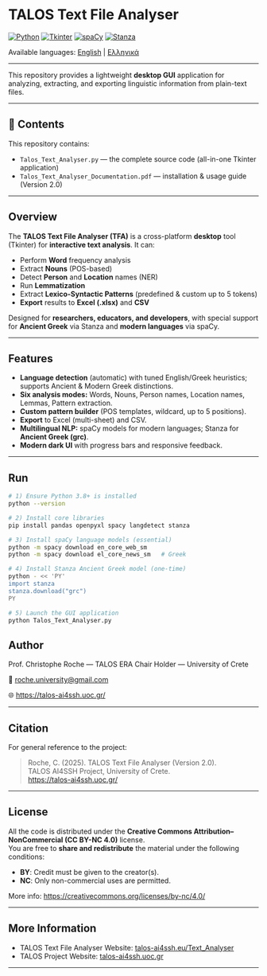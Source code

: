 # TALOS Text File Analyser

[![Python](https://img.shields.io/badge/Python-3.8%2B-informational.svg)](#-run)
[![Tkinter](https://img.shields.io/badge/GUI-Tkinter-lightgrey.svg)](#-run)
[![spaCy](https://img.shields.io/badge/NLP-spaCy-lightgrey.svg)](#-run)
[![Stanza](https://img.shields.io/badge/NLP-Stanza-lightgrey.svg)](#-run)

Available languages: [English](README.md) | [Ελληνικά](README.el.md)

---

This repository provides a lightweight **desktop GUI** application for analyzing, extracting, and exporting linguistic information from plain-text files.

---

## 📂 Contents

This repository contains:

- `Talos_Text_Analyser.py` — the complete source code (all-in-one Tkinter application) 
- `Talos_Text_Analyser_Documentation.pdf` — installation & usage guide (Version 2.0)

---

## Overview

The **TALOS Text File Analyser (TFA)** is a cross-platform **desktop** tool (Tkinter) for **interactive text analysis**. It can:

- Perform **Word** frequency analysis  
- Extract **Nouns** (POS-based)  
- Detect **Person** and **Location** names (NER)  
- Run **Lemmatization**  
- Extract **Lexico-Syntactic Patterns** (predefined & custom up to 5 tokens)  
- **Export** results to **Excel (.xlsx)** and **CSV**  

Designed for **researchers, educators, and developers**, with special support for **Ancient Greek** via Stanza and **modern languages** via spaCy.

---

## Features

- **Language detection** (automatic) with tuned English/Greek heuristics; supports Ancient & Modern Greek distinctions. 
- **Six analysis modes:** Words, Nouns, Person names, Location names, Lemmas, Pattern extraction.  
- **Custom pattern builder** (POS templates, wildcard, up to 5 positions).  
- **Export** to Excel (multi-sheet) and CSV.  
- **Multilingual NLP:** spaCy models for modern languages; Stanza for **Ancient Greek (grc)**.  
- **Modern dark UI** with progress bars and responsive feedback.

---

## Run

```bash
# 1) Ensure Python 3.8+ is installed
python --version

# 2) Install core libraries
pip install pandas openpyxl spacy langdetect stanza

# 3) Install spaCy language models (essential)
python -m spacy download en_core_web_sm
python -m spacy download el_core_news_sm   # Greek

# 4) Install Stanza Ancient Greek model (one-time)
python - << 'PY'
import stanza
stanza.download("grc")
PY

# 5) Launch the GUI application
python Talos_Text_Analyser.py
```

## Author

Prof. Christophe Roche — TALOS ERA Chair Holder — University of Crete

📧 roche.university@gmail.com

🌐 https://talos-ai4ssh.uoc.gr/

---

## Citation  

For general reference to the project:  
> Roche, C. (2025). TALOS Text File Analyser (Version 2.0).  
> TALOS AI4SSH Project, University of Crete.  
> https://talos-ai4ssh.uoc.gr/

---

## License

All the code is distributed under the **Creative Commons Attribution–NonCommercial (CC BY-NC 4.0)** license.  
You are free to **share and redistribute** the material under the following conditions:  
- **BY**: Credit must be given to the creator(s).  
- **NC**: Only non-commercial uses are permitted.

More info: https://creativecommons.org/licenses/by-nc/4.0/
 
---

## More Information

- TALOS Text File Analyser Website: [talos-ai4ssh.eu/Text_Analyser](http://talos-ai4ssh.eu/Text_Analyser/)
- TALOS Project Website: [talos-ai4ssh.uoc.gr](https://talos-ai4ssh.uoc.gr)  

---
